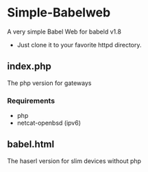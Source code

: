 # Simple-Babelweb
A very simple Babel Web for babeld v1.8
* Just clone it to your favorite httpd directory.

## index.php
The php version for gateways
### Requirements
* php
* netcat-openbsd (ipv6) 

## babel.html
The haserl version for slim devices without php
